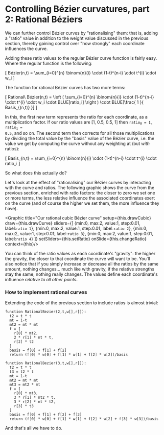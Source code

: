 # Controlling Bézier curvatures, part 2: Rational Béziers

We can further control Bézier curves by "rationalising" them: that is, adding a "ratio" value in addition to the weight value discussed in the previous section, thereby gaining control over "how strongly" each coordinate influences the curve.

Adding these ratio values to the regular Bézier curve function is fairly easy. Where the regular function is the following:

\[
  Bézier(n,t) = \sum_{i=0}^{n} \binom{n}{i} \cdot (1-t)^{n-i} \cdot t^{i} \cdot w_i
\]

The function for rational Bézier curves has two more terms:

\[
  Rational\ Bézier(n,t) = \left ( \sum_{i=0}^{n} \binom{n}{i} \cdot (1-t)^{n-i} \cdot t^{i} \cdot w_i \cdot BLUE[ratio_i] \right ) \cdot BLUE[\frac{ 1 }{ Basis_{(n,t)} }]
\]

In this, the first new term represents the ratio for each coordinate, as a multiplication factor. If our ratio values are [1, 0.5, 0.5, 1] then <code>ratio<sub>0</sub> = 1</code>, <code>ratio<sub>1</sub> = 0.5</code>, and so on. The second term then corrects for all those multiplications by dividing the total value by the "basis" value of the Bézier curve, i.e. the value we get by computing the curve without any weighting at (but _with_ ratios):

\[
  Basis_{n,t} = \sum_{i=0}^{n} \binom{n}{i} \cdot (1-t)^{n-i} \cdot t^{i} \cdot ratio_i
\]

So what does this actually do?

Let's look at the effect of "rationalising" our Bézier curves by interacting with the curve and ratios. The following graphic shows the curve from the previous section, enriched with ratio factors: the closer to zero we set one or more terms, the less relative influence the associated coordinates exert on the curve (and of course the higher we set them, the more influence they have).

<Graphic title="Our rational cubic Bézier curve" setup={this.drawCubic} draw={this.drawCurve} sliders={[
  {min:0, max:2, value:1, step:0.01, label:`ratio 1`},
  {min:0, max:2, value:1, step:0.01, label:`ratio 2`},
  {min:0, max:2, value:1, step:0.01, label:`ratio 3`},
  {min:0, max:2, value:1, step:0.01, label:`ratio 4`}
]} setSliders={this.setRatio} onSlide={this.changeRatio} context={this}/>

 You can think of the ratio values as each coordinate's "gravity": the higher the gravity, the closer to that coordinate the curve will want to be. You'll also notice that if you simply increase or decrease all the ratios by the same amount, nothing changes... much like with gravity, if the relative strengths stay the same, nothing really changes. The values define each coordinate's influence _relative to all other points_.

<div class="howtocode">

### How to implement rational curves

Extending the code of the previous section to include ratios is almost trivial:

```
function RationalBezier(2,t,w[],r[]):
  t2 = t * t
  mt = 1-t
  mt2 = mt * mt
  f = [
    r[0] * mt2,
    2 * r[1] * mt * t,
    r[2] * t2
  ]
  basis = f[0] + f[1] + f[2]
  return (f[0] * w[0] + f[1] * w[1] + f[2] * w[2])/basis

function RationalBezier(3,t,w[],r[]):
  t2 = t * t
  t3 = t2 * t
  mt = 1-t
  mt2 = mt * mt
  mt3 = mt2 * mt
  f = [
    r[0] * mt3,
    3 * r[1] * mt2 * t,
    3 * r[2] * mt * t2,
    r[3] * t3
  ]
  basis = f[0] + f[1] + f[2] + f[3]
  return (f[0] * w[0] + f[1] * w[1] + f[2] * w[2] + f[3] * w[3])/basis
```

And that's all we have to do.

</div>
